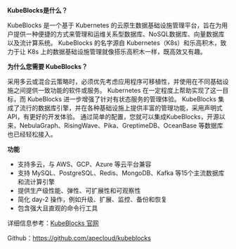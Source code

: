 **KubeBlocks是什么？**

KubeBlocks 是一个基于 Kubernetes 的云原生数据基础设施管理平台，旨在为用户提供一种便捷的方式来管理和运维关系型数据库、NoSQL数据库、向量数据库以及流计算系统。
KubeBlocks 的名字源自 Kubernetes（K8s）和乐高积木，致力于让 K8s 上的数据基础设施管理就像搭乐高积木一样，既高效又有趣。

**为什么您需要 KubeBlocks？**

采用多云或混合云策略时，必须优先考虑应用程序可移植性，并使用在不同基础设施之间提供一致功能的软件或服务。 Kubernetes 在一定程度上帮助实现了这一目标，而 KubeBlocks 进一步增强了针对有状态服务的管理体验。 KubeBlocks 集成了流行的数据库引擎，并在各种基础设施上提供丰富的管理功能，采用声明式 API，有更好的开发体验。
通过简单的配置，您就可以集成KubeBlocks，开源以来，NebulaGraph、RisingWave、Pika、GreptimeDB、OceanBase 等数据库也已经轻松接入。

**功能**
* 支持多云，与 AWS、GCP、Azure 等云平台兼容
* 支持 MySQL、PostgreSQL、Redis、MongoDB、Kafka 等15个主流数据库和流计算引擎
* 提供生产级性能、弹性、可扩展性和可观察性
* 简化 day-2 操作，例如升级、扩展、监控、备份和恢复
* 包含强大且直观的命令行工具 

 
详细信息参考：[KubeBlocks 官网](https://kubeblocks.io/) 

Github：https://github.com/apecloud/kubeblocks
